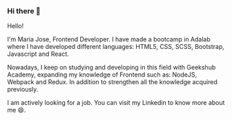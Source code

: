 ### Hi there 👋

<!--
**mjperezma/mjperezma** is a ✨ _special_ ✨ repository because its `README.md` (this file) appears on your GitHub profile.

Here are some ideas to get you started:

- 🔭 I’m currently working on ...
- 🌱 I’m currently learning ...
- 👯 I’m looking to collaborate on ...
- 🤔 I’m looking for help with ...
- 💬 Ask me about ...
- 📫 How to reach me: ...
- 😄 Pronouns: ...
- ⚡ Fun fact: ...
-->
Hello!

I'm Maria Jose, Frontend Developer. I have made a bootcamp in Adalab where I have developed different languages: HTML5, CSS, SCSS, Bootstrap, Javascript and React.

Nowadays, I keep on studying and developing in this field with Geekshub Academy, expanding my knowledge of Frontend such as: NodeJS, Webpack and Redux. 
In addition to strengthen all the knowledge acquired previously. 

I am actively looking for a job.
You can visit my Linkedin to know more about me  😄. 

